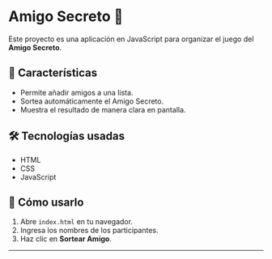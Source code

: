 # Amigo Secreto 🎉  

Este proyecto es una aplicación en JavaScript para organizar el juego del **Amigo Secreto**.  

## 🚀 Características  
- Permite añadir amigos a una lista.  
- Sortea automáticamente el Amigo Secreto.  
- Muestra el resultado de manera clara en pantalla.  

## 🛠️ Tecnologías usadas  
- HTML  
- CSS  
- JavaScript  

## 📌 Cómo usarlo  
1. Abre `index.html` en tu navegador.  
2. Ingresa los nombres de los participantes.  
3. Haz clic en **Sortear Amigo**.  

---
